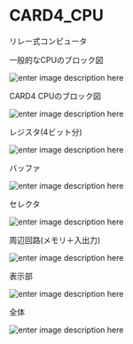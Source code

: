 
# CARD4_CPU
  
リレー式コンピュータ
  
  
一般的なCPUのブロック図
  
![enter image description here](https://imgur.com/3c7MyOX.jpg)
  
  
CARD4 CPUのブロック図
  
![enter image description here](https://imgur.com/FEBOjMy.jpg)
  
  
レジスタ(4ビット分)
  
![enter image description here](https://imgur.com/zHtFXes.jpg)
  
  
バッファ
  
![enter image description here](https://imgur.com/JmSPqQP.jpg)
  
  
セレクタ
  
![enter image description here](https://imgur.com/Q9V3wOw.jpg)
  
  
周辺回路(メモリ＋入出力)
  
![enter image description here](https://imgur.com/hhhFdSw.jpg)
  
  
表示部
  
![enter image description here](https://imgur.com/H4PImIJ.jpg)
  
  
全体
  
![enter image description here](https://imgur.com/d8OO1Yi.jpg)
  
  
